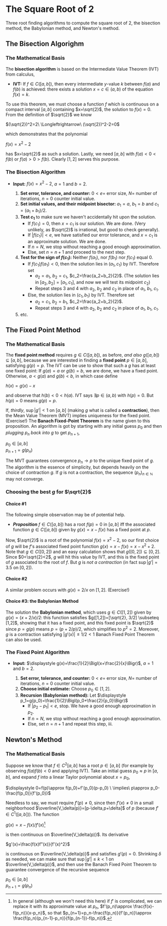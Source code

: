# The Square Root of 2

Three root finding algorithms to compute the square root of 2, the bisection method, the Babylonian method, and Newton's method.

## The Bisection Algorighm

### The Mathematical Basis
The **bisection algorithm** is based on the Intermediate Value Theorem (IVT) from calculus, 

* **IVT:** If $f\in C([a,b])$, then every intermediate $y$-value $k$ between $f(a)$ and $f(b)$ is achieved: there exists a solution $x=c\in (a,b)$ of the equation $f(x)=k$.

To use this theorem, we must choose a function $f$ which is continuous on a compact interval $[a,b]$ containing $x=\sqrt{2}$, the solution to $f(x)=0$.  From the definition of $\sqrt{2}$ we know 

$(\sqrt{2})^2=2\ \Longleftrightarrow\ (\sqrt{2})^2-2=0$ 

which demonstrates that the polynomial 

$f(x)=x^2-2$ 

has $x=\sqrt{2}$ as such a solution. Lastly, we need $[a,b]$ with $f(a)<0<f(b)$ or $f(a)>0>f(b)$.  Clearly $[1,2]$ serves this purpose.  

### The Bisection Algorithm
* **Input:**  $f(x)=x^2-2$, $a=1$ and $b=2$.

    1. **Set error, tolerance, and counter:** $0<e=$ error size, $N=$ number of iterations, $n=0$ counter initial value.
    2. **Set initial values, and their midpoint bisector:** $a_1=a$, $b_1=b$ and $c_1=(a_1+b_1)/2$.
    3. **Test $c_1$** to make sure we haven't accidentally hit upon the solution.
        + If $f(c_1)=0$, then $x=c_1$ is our solution. We are done. (Very unlikely, as $\sqrt{2}$ is irrational, but good to check generally).
        + If $|f(c_1)|<e$, we have satisfied our error tolerance, and $x=c_1$ is an approximate solution. We are done. 
        + If $n=N$, we stop without reaching a good enough approximation.
        + Else, set $n=n+1$ and proceed to the next step.  
    4. **Test for the sign of $f(c_1)$:** Neither $f(a_1)$, nor $f(b_1)$ nor $f(c_1)$ equal $0$. 
        + If $f(c_1)f(a_1)<0$, then the solution lies in $(a_1,c_1)$ by IVT.  Therefore set 
            * $a_2=a_1$, $b_2=c_1$, $c_2=\frac{a_2+b_2}{2}$.  (The solution lies in $[a_2,b_2]=[a_1,c_1]$, and now we will test its midpoint $c_2$)
            * Repeat steps 3 and 4 with $a_2$, $b_2$ and $c_2$ in place of $a_1$, $b_1$, $c_1$.
        + Else, the solution lies in $(c_1,b_1)$ by IVT.  Therefore set 
            * $a_2=c_1$, $b_2=b_1$, $c_2=\frac{a_2+b_2}{2}$.
            * Repeat steps 3 and 4 with $a_2$, $b_2$ and $c_2$ in place of $a_1$, $b_1$, $c_1$.
    5. etc.

## The Fixed Point Method

### The Mathematical Basis

The **fixed point method** requires $g\in C([a,b])$, as before, *and also* $g([a,b])\subseteq [a,b]$, because we are interested in finding a **fixed point** $p\in [a,b]$, satisfying $g(p)=p$.  The IVT can be use to show that such a $g$ has at least one fixed point:  If $g(a)=a$ or $g(b)=b$, we are done, we have a fixed point.  Otherwise, $a<g(a)$ and $g(b)<b$, in which case define 

$h(x)=g(x)-x$ 

and observe that $h(b)<0<h(a)$.  IVT says $\exists p\in (a,b)$ with $h(p)=0$.  But $h(p)=0$ means $g(p)=p$.  

If, *thirdly*, $\sup |g'|<1$ on $[a,b]$ (making $g$ what is called a **contraction**), then the Mean Value Theorem (MVT) implies uniqueness for the fixed point. (Exercise!)  The **Banach Fixed-Point Theorem** is the name given to this proposition.  An algorithm is got by starting with any initial guess $p_0$ and then *plugging* $p_n$ *back into* $g$ to get $p_{n+1}$,

$p_0\in [a,b]$\
$p_{n+1}=g(p_n)$

The MVT guarantees convergence $p_n\to p$ to the unique fixed point of $g$.  The algorithm is the essence of simplicity, but depends heavily on the choice of contraction $g$.  If $g$ is not a contraction, the sequence $(p_n)_{n\in \mathbb{N}}$ may not converge.

### Choosing the best $g$ for $\sqrt{2}$

#### Choice \#1

The following simple observation may be of potential help.

* ***Proposition*** $f\in C([a,b])$ has a root $f(p)=0$ in $[a,b]$ iff the associated function $g\in C([a,b])$ given by $g(x)=x-f(x)$ has a fixed point at $p$.

Now, $\sqrt{2}$ is a root of the polynomial $f(x) = x^2-2$, so our first choice of $g$ will be $f$'s associated fixed point function $g(x) = x-f(x) = x-x^2+2$.  Note that $g\in C([0,2])$ and an easy calculation shows that $g([0,2])\subseteq [0,2]$.  Since $0<\sqrt{2}<2$, $g$ will hit this value by IVT, and this is the fixed point of $g$ associated to the root of $f$. But $g$ is *not a contraction* (in fact $\sup |g'|=3.5$ on $[0,2]$).  

#### Choice \#2

A similar problem occurs with $g(x) = 2/x$ on $[1,2]$. (Exercise!)

#### Choice \#3: the Babylonian Method

The solution the **Babylonian method**, which uses $g\in C([1,2])$ given by $g(x) = (x+2/x)/2$: this function satisfies $g([1,2])=[\sqrt{2}, 3/2] \subseteq [1,2]$, showing that it has a fixed point, and this fixed point is $\sqrt{2}$ since $p=g(p)$ means $p=(p+2/p)/2$, which simplifies to $p^2=2$. Moreover, $g$ is a contraction satisfying $|g'(x)| \leq 1/2 < 1$ Banach Fixed Point Theorem can also be used.  

### The Fixed Point Algorithm

* **Input:**  $\displaystyle g(x)=\frac{1}{2}\Bigl(x+\frac{2}{x}\Bigr)$, $a=1$ and $b=2$.

    1. **Set error, tolerance, and counter:** $0<e=$ error size, $N=$ number of iterations, $n=0$ counter initial value.
    2. **Choose initial estimate:** Choose $p_0\in [1,2]$.
    3. **Recursion (Babylonian method):** Let $\displaystyle p_1=g(p_0)=\frac{1}{2}\Bigl(p_0+\frac{2}{p_0}\Bigr)$
        + If $|p_2-p_1|<e$, stop.  We have a good enough approximation in $p_2$. 
        + If $n=N$, we stop without reaching a good enough approximation.
        + Else, set $n=n+1$ and repeat this step, iii.  

## Newton's Method

### The Mathematical Basis

Suppose we know that $f\in C^2[a,b]$ has a root $p\in [a,b]$ (for example by observing $f(a)f(b)<0$ and applying IVT). Take an initial guess $p_0\approx p$ in $[a,b]$, and expand $f$ into a linear Taylor polynomial about $x=p_0$,

$\displaystyle 0=f(p)\approx f(p_0)+f'(p_0)(p-p_0)
\ \implies\ p\approx p_0-\frac{f(p_0)}{f'(p_0)}$

Needless to say, we must require $f'(p)\neq 0$, since then $f'(x)\neq 0$ in a small neighborhood $\overline{V_\delta(p)}=[p-\delta,p+\delta]$ of $p$ (because $f'\in C^1([a,b])$).  The function 

$g(x)=x-f(x)/f'(x)$[^1]

is then continuous on $\overline{V_\delta(p)}$.  Its derivative

$g'(x)=\frac{f(x)f"(x)}{f'(x)^2}$

is continuous on $\overline{V_\delta(p)}$ and satisfies $g'(p)=0$.  Shrinking $\delta$ as needed, we can make sure that $\sup |g'|\leq k<1$ on $\overline{V_\delta(p)}$, and then use the Banach Fixed Point Theorem to guarantee convergence of the recursive sequence 

$p_0\in [a,b]$\
$p_{n+1}=g(p_n)$

[^1]: In general (although we won't need this here) if $f'$ is complicated, we can replace it with its approximate value at $p_n$, $f'(p_n)\approx \frac{f(x)-f(p_n)}{x-p_n}$, so that $p_{n+1}=p_n-\frac{f(p_n)}{f'(p_n)}\approx \frac{f(p_n)(p_{n-1}-p_n)}{f(p_{n-1})-f(p_n)}$.